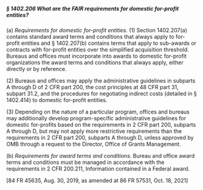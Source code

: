 ##### § 1402.206 What are the FAIR requirements for domestic for-profit entities? #####

(a) *Requirements for domestic for-profit entities.* (1) Section 1402.207(a) contains standard award terms and conditions that always apply to for-profit entities and § 1402.207(b) contains terms that apply to sub-awards or contracts with for-profit entities over the simplified acquisition threshold. Bureaus and offices must incorporate into awards to domestic for-profit organizations the award terms and conditions that always apply, either directly or by reference.

(2) Bureaus and offices may apply the administrative guidelines in subparts A through D of 2 CFR part 200, the cost principles at 48 CFR part 31, subpart 31.2, and the procedures for negotiating indirect costs (detailed in § 1402.414) to domestic for-profit entities.

(3) Depending on the nature of a particular program, offices and bureaus may additionally develop program-specific administrative guidelines for domestic for-profits based on the requirements in 2 CFR part 200, subparts A through D, but may not apply more restrictive requirements than the requirements in 2 CFR part 200, subparts A through D, unless approved by OMB through a request to the Director, Office of Grants Management.

(b) *Requirements for award terms and conditions.* Bureau and office award terms and conditions must be managed in accordance with the requirements in 2 CFR 200.211, Information contained in a Federal award.

[84 FR 45635, Aug. 30, 2019, as amended at 86 FR 57531, Oct. 18, 2021]